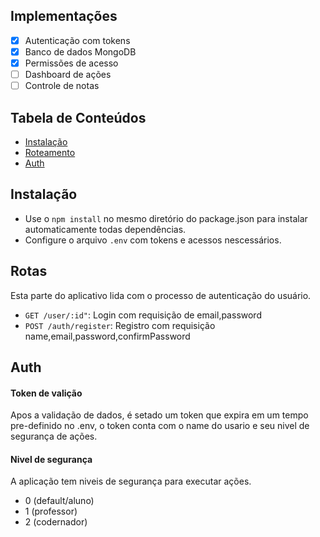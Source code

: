 ## Implementações
- [x] Autenticação com tokens
- [x] Banco de dados MongoDB
- [x] Permissões de acesso
- [ ] Dashboard de ações 
- [ ] Controle de notas

## Tabela de Conteúdos 
- [Instalação](#instalação)
- [Roteamento](#rotas)
- [Auth](#auth)

## Instalação
- Use o `npm install` no mesmo diretório do package.json para instalar automaticamente todas dependências.
- Configure o arquivo `.env` com tokens e acessos nescessários.

## Rotas
Esta parte do aplicativo lida com o processo de autenticação do usuário.
- `GET /user/:id"`: Login com requisição de email,password
- `POST /auth/register`: Registro com requisição name,email,password,confirmPassword

## Auth
#### Token de valição
Apos a validação de dados, é setado um token que expira em um tempo pre-definido no .env, o token conta com o name do usario e seu nivel de segurança de ações.

#### Nivel de segurança
A aplicação tem niveis de segurança para executar ações.
- 0 (default/aluno)
- 1 (professor)
- 2 (codernador)